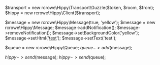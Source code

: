 
$transport = new rcrowe\Hippy\Transport\Guzzle($token, $room, $from);
$hippy = new rcrowe\Hippy\Client($transport);

$message = new rcrowe\Hippy\Message(true, 'yellow');
$message = new rcrowe\Hippy\Message;
$message->addNotification();
$message->removeNotification();
$message->setBackgroundColor('yellow');
$message->setHtml('<a href="#">test</a>');
$message->setText('test');

$queue = new rcrowe\Hippy\Queue;
$queue->add($message);

$hippy->send($message);
$hippy->send($queue);
